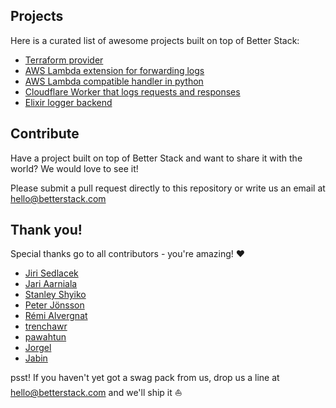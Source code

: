 ## Projects
Here is a curated list of awesome projects built on top of Better Stack:

- [Terraform provider](https://github.com/BetterStackHQ/terraform-provider-better-uptime)
- [AWS Lambda extension for forwarding logs](https://github.com/stockstory/logtail-lambda-extension)
- [AWS Lambda compatible handler in python](https://gist.github.com/trenchawr/6183e7322126b251b0edb5eeb430f74d)
- [Cloudflare Worker that logs requests and responses](https://github.com/iamwarning/cloudflare-worker-jorgel)
- [Elixir logger backend](https://github.com/towhans/betterstack_logger_backend)

## Contribute
Have a project built on top of Better Stack and want to share it with the world? We would love to see it!

Please submit a pull request directly to this repository or write us an email at hello@betterstack.com

## Thank you!
Special thanks go to all contributors - you're amazing! ❤️

- [Jiri Sedlacek](https://github.com/towhans)
- [Jari Aarniala](https://github.com/codeflows)
- [Stanley Shyiko](https://github.com/shyiko)
- [Peter Jönsson](https://github.com/peter-hippo)
- [Rémi Alvergnat](https://github.com/Toilal)
- [trenchawr](https://github.com/trenchawr)
- [pawahtun](https://github.com/pawahtun)
- [Jorgel](https://github.com/iamwarning)
- [Jabin](https://github.com/jabinb)


psst! If you haven't yet got a swag pack from us, drop us a line at hello@betterstack.com and we'll ship it ⛵️
